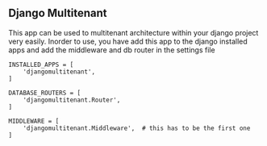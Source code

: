 ## Django Multitenant ##

This app can be used to multitenant architecture within your django project very easily. Inorder to use, you have add this app to the django installed apps and add the middleware and db router in the settings file


```
INSTALLED_APPS = [
    'djangomultitenant',
]

DATABASE_ROUTERS = [
    'djangomultitenant.Router',
]

MIDDLEWARE = [
    'djangomultitenant.Middleware',  # this has to be the first one
]
```
